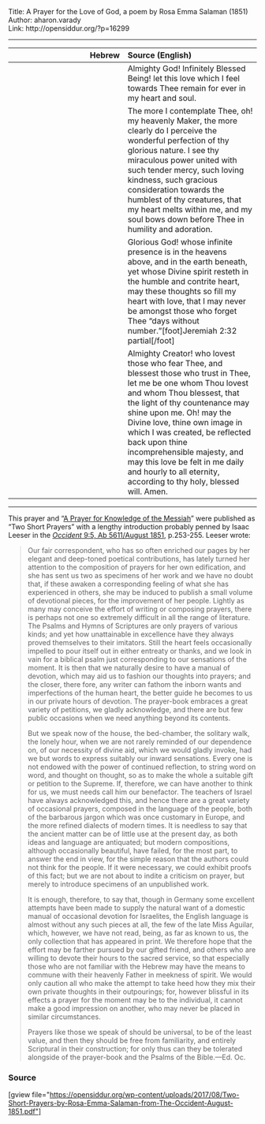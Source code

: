 <html>
<head></head>
<body>
Title: A Prayer for the Love of God, a poem by Rosa Emma Salaman (1851)<br />
Author: aharon.varady<br />
Link: http://opensiddur.org/?p=16299
<p />
<hr />

<table style="margin-left: auto;margin-right: auto;" class="draggable">
<thead><tr><th id="x" style="text-align: right;">Hebrew</th><th style="text-align: left;">Source (English)</th></tr></thead>
<tbody>
<tr><td style="vertical-align:top;" width="46%">
<div class="liturgy"><span lang="he">

</span></div></td>
 
<td style="vertical-align:top;" width="53%">
<div class="english">
Almighty God! 
Infinitely Blessed Being! 
let this love which I feel towards Thee 
remain for ever in my heart and soul. 
</div></td></tr>


<tr><td style="vertical-align:top;" width="46%">
<div class="liturgy"><span lang="he">

</span></div></td>
 
<td style="vertical-align:top;" width="53%">
<div class="english">
The more I contemplate Thee, 
oh! my heavenly Maker, 
the more clearly do I perceive 
the wonderful perfection of thy glorious nature. 
I see thy miraculous power 
united with such tender mercy, 
such loving kindness, 
such gracious consideration 
towards the humblest of thy creatures, 
that my heart melts within me, 
and my soul bows down before Thee 
in humility and adoration. 
</div></td></tr>


<tr><td style="vertical-align:top;" width="46%">
<div class="liturgy"><span lang="he">

</span></div></td>
 
<td style="vertical-align:top;" width="53%">
<div class="english">
Glorious God! 
whose infinite presence is in the heavens above, 
and in the earth beneath, 
yet whose Divine spirit resteth 
in the humble and contrite heart, 
may these thoughts so fill my heart with love, 
that I may never be amongst those 
who forget Thee “days without number.”[foot]Jeremiah 2:32 partial[/foot]
</div></td></tr>


<tr><td style="vertical-align:top;" width="46%">
<div class="liturgy"><span lang="he">

</span></div></td>
 
<td style="vertical-align:top;" width="53%">
<div class="english">
Almighty Creator! 
who lovest those who fear Thee, 
and blessest those who trust in Thee, 
let me be one whom Thou lovest and whom Thou blessest, 
that the light of thy countenance may shine upon me. 
Oh! may the Divine love, 
thine own image in which I was created, 
be reflected back upon thine incomprehensible majesty, 
and may this love be felt in me 
daily and hourly to all eternity, 
according to thy holy, blessed will. 
Amen.
</div></td></tr>
</tbody></table>


<hr />

This prayer and “<a href="https://opensiddur.org/prayers-for/special-days/commemorative-days/fast-days/tisha-bav/prayer-knowledge-messiah-rosa-emma-salaman-occident-av-5611august-1851/">A Prayer for Knowledge of the Messiah</a>” were published as “Two Short Prayers” with a lengthy introduction probably penned by Isaac Leeser in the <a href="http://web.nli.org.il/sites/JPress/English/Pages/The-Occident-and-American-Jewish-Advocate.aspx"><em>Occident</em> 9:5, Ab 5611/August 1851</a>, p.253-255. Leeser wrote:

<blockquote>Our fair correspondent, who has so often enriched our pages by her elegant and deep-toned poetical contributions, has lately turned her attention to the composition of prayers for her own edification, and she has sent us two as specimens of her work and we have no doubt that, if these awaken a corresponding feeling of what she has experienced in others, she may be induced to publish a small volume of devotional pieces, for the improvement of her people. Lightly as many may conceive the effort of writing or composing prayers, there is perhaps not one so extremely difficult in all the range of literature. The Psalms and Hymns of Scriptures are only prayers of various kinds; and yet how unattainable in excellence have they always proved themselves to their imitators. Still the heart feels occasionally impelled to pour itself out in either entreaty or thanks, and we look in vain for a biblical psalm just corresponding to our sensations of the moment. It is then that we naturally desire to have a manual of devotion, which may aid us to fashion our thoughts into prayers; and the closer, there fore, any writer can fathom the inborn wants and imperfections of the human heart, the better guide he becomes to us in our private hours of devotion. The prayer-book embraces a great variety of petitions, we gladly acknowledge, and there are but few public occasions when we need anything beyond its contents.

But we speak now of the house, the bed-chamber, the solitary walk, the lonely hour, when we are not rarely reminded of our dependence on, of our necessity of divine aid, which we would gladly invoke, had we but words to express suitably our inward sensations. Every one is not endowed with the power of continued reflection, to string word on word, and thought on thought, so as to make the whole a suitable gift or petition to the Supreme. If, therefore, we can have another to think for us, we must needs call him our benefactor. The teachers of Israel have always acknowledged this, and hence there are a great variety of occasional prayers, composed in the language of the people, both of the barbarous jargon which was once customary in Europe, and the more refined dialects of modern times. It is needless to say that the ancient matter can be of little use at the present day, as both ideas and language are antiquated; but modern compositions, although occasionally beautiful, have  failed, for the most part, to answer the end in view, for the simple reason that the authors could not think for the people. If it were necessary, we could exhibit proofs of this fact; but we are not about to indite a criticism on prayer, but merely to introduce specimens of an unpublished work.

It is enough, therefore, to say that, though in Germany some excellent attempts have been made to supply the natural want of a domestic manual of occasional devotion for Israelites, the English language is almost without any such pieces at all, the few of the late Miss Aguilar, which, however, we have not read, being, as far as known to us, the only collection that has appeared in print. We therefore hope that the effort may be farther pursued by our gifted friend, and others who are willing to devote their hours to the sacred service, so that especially those who are not familiar with the Hebrew may have the means to commune with their heavenly Father in meekness of spirit. We would only caution all who make the attempt to take heed how they mix their own private thoughts in their outpourings; for, however blissful in its effects a prayer for the moment may be to the individual, it cannot make a good impression on another, who may never be placed in similar circumstances.

Prayers like those we speak of should be universal, to be of the least value, and then they should be free from familiarity, and entirely Scriptural in their construction; for only thus can they be tolerated alongside of the prayer-book and the Psalms of the Bible.—Ed. Oc.</blockquote>

<h3>Source</h3>

[gview file="https://opensiddur.org/wp-content/uploads/2017/08/Two-Short-Prayers-by-Rosa-Emma-Salaman-from-The-Occident-August-1851.pdf"]
</body>
</html>